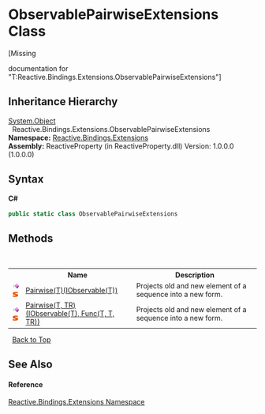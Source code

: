 # ObservablePairwiseExtensions Class
 

\[Missing <summary> documentation for "T:Reactive.Bindings.Extensions.ObservablePairwiseExtensions"\]


## Inheritance Hierarchy
<a href="http://msdn2.microsoft.com/en-us/library/e5kfa45b" target="_blank">System.Object</a><br />&nbsp;&nbsp;Reactive.Bindings.Extensions.ObservablePairwiseExtensions<br />
**Namespace:**&nbsp;<a href="a9fb9c90-d2dd-7420-ec9a-3084892a7996">Reactive.Bindings.Extensions</a><br />**Assembly:**&nbsp;ReactiveProperty (in ReactiveProperty.dll) Version: 1.0.0.0 (1.0.0.0)

## Syntax

**C#**<br />
``` C#
public static class ObservablePairwiseExtensions
```


## Methods
&nbsp;<table><tr><th></th><th>Name</th><th>Description</th></tr><tr><td>![Public method](media/pubmethod.gif "Public method")![Static member](media/static.gif "Static member")</td><td><a href="ae3f3528-5d82-dc55-c9bd-243c3b8d6bab">Pairwise(T)(IObservable(T))</a></td><td>
Projects old and new element of a sequence into a new form.</td></tr><tr><td>![Public method](media/pubmethod.gif "Public method")![Static member](media/static.gif "Static member")</td><td><a href="cb4d7a47-6691-a49a-a65a-1eb0abab38d5">Pairwise(T, TR)(IObservable(T), Func(T, T, TR))</a></td><td>
Projects old and new element of a sequence into a new form.</td></tr></table>&nbsp;
<a href="#observablepairwiseextensions-class">Back to Top</a>

## See Also


#### Reference
<a href="a9fb9c90-d2dd-7420-ec9a-3084892a7996">Reactive.Bindings.Extensions Namespace</a><br />